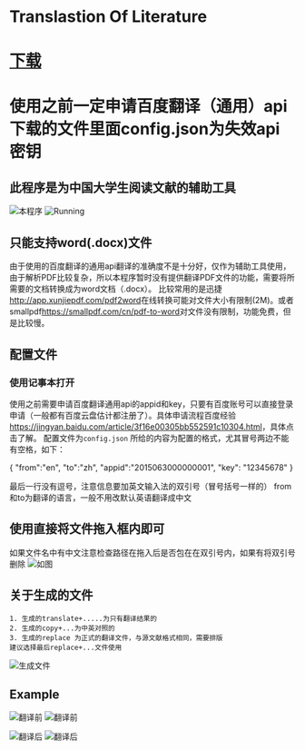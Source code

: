 # Translastion Of Literature


# [下载](https://pan.baidu.com/s/1tmy3zS3YIEji2w-7nlJ9Kg)

# 使用之前一定申请百度翻译（通用）api  下载的文件里面config.json为失效api密钥

## 此程序是为中国大学生阅读文献的辅助工具

![本程序](https://raw.githubusercontent.com/dhzzy88/Translation_Of_Literaure/master/main.png)
![Running](https://raw.githubusercontent.com/dhzzy88/Translation_Of_Literaure/master/runtime.png)
  
## 只能支持word(.docx)文件  
  由于使用的百度翻译的通用api翻译的准确度不是十分好，仅作为辅助工具使用，由于解析PDF比较复杂，所以本程序暂时没有提供翻译PDF文件的功能，需要将所需要的文档转换成为word文档（.docx）。 比较常用的是迅捷<http://app.xunjiepdf.com/pdf2word>在线转换可能对文件大小有限制(2M)。或者smallpdf<https://smallpdf.com/cn/pdf-to-word>对文件没有限制，功能免费，但是比较慢。
  
  
  
## 配置文件
   ### 使用记事本打开
   使用之前需要申请百度翻译通用api的appid和key，只要有百度账号可以直接登录申请（一般都有百度云盘估计都注册了）。具体申请流程百度经验<https://jingyan.baidu.com/article/3f16e00305bb552591c10304.html>，具体点击了解。
   配置文件为`config.json`
   所给的内容为配置的格式，尤其冒号两边不能有空格，如下：
   >
   {
   "from":"en",
   "to":"zh",
   "appid":"2015063000000001",
   "key": "12345678"
   }
   >
   
   最后一行没有逗号，注意信息要加英文输入法的双引号（冒号括号一样的）
   from和to为翻译的语言，一般不用改默认英语翻译成中文
   
   
   
## 使用直接将文件拖入框内即可
   如果文件名中有中文注意检查路径在拖入后是否包在在双引号内，如果有将双引号删除
![如图](https://raw.githubusercontent.com/dhzzy88/Translation_Of_Literaure/master/yinhao.png)
   
   
##  关于生成的文件
    
    1. 生成的translate+.....为只有翻译结果的
    2. 生成的copy+...为中英对照的
    3. 生成的replace 为正式的翻译文件，与源文献格式相同，需要排版
    建议选择最后replace+...文件使用

![生成文件](https://raw.githubusercontent.com/dhzzy88/Translation_Of_Literaure/master/result.png)

    
## Example

![翻译前](https://raw.githubusercontent.com/dhzzy88/Translation_Of_Literaure/master/fanyiqian.png)
![翻译前](https://raw.githubusercontent.com/dhzzy88/Translation_Of_Literaure/master/fanyiqian2.png)
   
   
![翻译后](https://raw.githubusercontent.com/dhzzy88/Translation_Of_Literaure/master/fanyigou1.png)
![翻译后](https://raw.githubusercontent.com/dhzzy88/Translation_Of_Literaure/master/fanyigou2.png)
